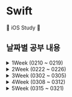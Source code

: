 # Swift
:iphone: iOS Study :iphone:


## 날짜별 공부 내용

<details>
<summary> 1Week (0210 ~ 0219) </summary>
 
### :apple: [20210210](https://www.notion.so/0210-Swift-dda1886f8cb843309a20205c3f2e641f)
* Swift 특징, 기본 문법
  * 작성 규칙 
  * 콘솔 출력 함수 
  * Data
  * Variable, Constant
  * Data Type
  * 형 변환, 형 검사 
  * Operator
  * 제어문


### :apple: [20210215](https://www.notion.so/0215-Swift-7cfaf3ca520647b49e7248130687d3a7)
* Optional
* 특수 자료형 
* Function
  * 종류, 사용 이유, 선언, 호출 
  * Argument(매개변수)
  * return
  * Nested Function(내부 함수)
  * Closure

### :apple: [20210216](https://www.notion.so/0216-Swift-822d37edad8541bc8be3bcaa66bfdada)
* Function
  * 정상 종료 함수
  * 반환값 무시 함수
  * 연산자 Overloading
* Swift 객체 지향 문법
* Struct, class
  * 공통점, 차이점 
  * property

### :apple: [20210217](https://www.notion.so/0217-Swift-993de6efa6704329ab027ae0c0690da8)
* Struct, class
  * method
  * 초기화 메소드(init), 소멸자 메소드(deinit)
  * 접근 제어 
  * Sub script
  * Optional Chaining 
  * Inheritance

### :apple: [20210218](https://www.notion.so/0218-Swift-3e9f69a66d494a498dbcde931920e098)
* Protocol
* Extension
* Generic
* Collection Class (Swift, Objective-C)

### :apple: [20210219](https://www.notion.so/0219-Swift-130f7dbca84547f6aeda5d8144f3a4cd)
* Set
* Tuple
* Dictionary
* Exception Handling
</details>

<details>
<summary> 2Week (0222 ~ 0226) </summary>
 
### :apple: [20210222](https://www.notion.so/0222-c11420d48c05460d907376a344b44551)
* 화면 디자인 
* 작업 단위
* 시작 화면 디자인 
* Event Handling
* SwiftUI
* UIViewController

### :apple: [20210223](https://www.notion.so/0223-Swift-5bb65697f7d34e6aae51784e7865696f)
* iOS 이벤트 처리 방식
* Motion Event 
* Menu Event
* UIView 

### :apple: [20210224](https://www.notion.so/0224-Swift-285324d306d8463f893c6676a8553b22)
* 키패드 문제 해결
* Views
* Gesture

### :apple: [20210225](https://www.notion.so/0225-Swift-f07c058fb8a7455ea3aca6297c0416db)
* MVC Pattern 
* PickerView
* UserNotification
* 화면 전환

### :apple: [20210226](https://www.notion.so/0226-Swift-cd3818dece0145b4962f7d2d675dc886)
* 출력, 데이터 전송
* 세그웨이
* TabbarController
* NavigationController
* TableView

</details>

<details>
<summary> 3Week (0302 ~ 0305) </summary>
 
### :apple: [20210302](https://www.notion.so/0302-Swift-a31a467891464b68952831f04185e50c)
* Cell 
  * Style
  * Custom Cell
* Insert
* Delete 
* Move
* Section

### :apple: [20210303](https://www.notion.so/0303-Swift-44e2e5731fac497d9283a385572f0913)

* WebView
* RefreshControl
* Data List 
* CollectionView

### :apple: [20210304](https://www.notion.so/0304-Swift-a80ea00c4da74910b76e663d886c914d)

* Network
    * Low level, High level
    * Sync Download
    * XML Parsing
    
### :apple: [20210305](https://www.notion.so/0305-Swift-98ba341dc6e84791a0e1f6ea991ad8bd)

* JSON Parsing
* Synchronized
* Asyncronized
    * Thread
* cocoapods

</details>

<details>
<summary> 4Week (0308 ~ 0312) </summary>

### :apple: [20210308](https://www.notion.so/0308-Swift-b5670d8ca2124190b40c914770038548)

* Alamofire
* Nuke

### :apple: [20210311-12](https://www.notion.so/nodeiOS-ec1174851c4a409fa5a376b10f079a57)

* Data
    * List 
    * Detail 
    * Search
* Login / Logout

</details>

<details>
<summary> 5Week (0315 ~ 0321) </summary>

### :apple: [20210316](https://www.notion.so/0316-Swift-aec23cb160274f7e82a9eae0411135c0)

* LocalSave
* SQLite

### :apple: [kxcoding](https://www.notion.so/iOS-kxcoding-2de60d924ebc479299ac80e599aaff9b)



</details>

